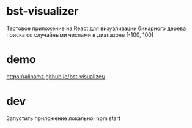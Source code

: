 # bst-visualizer
Тестовое приложение на React для визуализации бинарного дерева поиска со случайными числами в диапазоне [-100, 100]

# demo
https://alinamz.github.io/bst-visualizer/

# dev
Запустить приложение локально: npm start
